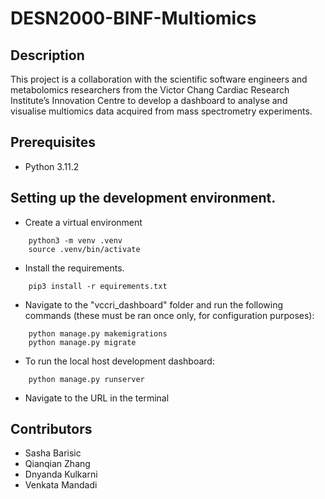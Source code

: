 # DESN2000-BINF-Multiomics

## Description
This project is a collaboration with the scientific software engineers and metabolomics researchers from the Victor Chang Cardiac Research Institute’s Innovation Centre to develop a dashboard to analyse and visualise multiomics data acquired from mass spectrometry experiments.

## Prerequisites
- Python 3.11.2

## Setting up the development environment.
* Create a virtual environment
```
    python3 -m venv .venv
    source .venv/bin/activate
```

* Install the requirements.
```
    pip3 install -r equirements.txt
```
* Navigate to the "vccri_dashboard" folder and run the following commands (these must be ran once only, for configuration purposes):
```
    python manage.py makemigrations
    python manage.py migrate
```
* To run the local host development dashboard: 
```
    python manage.py runserver
```
* Navigate to the URL in the terminal 

## Contributors
* Sasha Barisic
* Qianqian Zhang
* Dnyanda Kulkarni
* Venkata Mandadi
